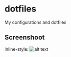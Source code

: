 # dotfiles
My configurations and dotfiles

## Screenshoot
Inline-style: 
![alt text](https://raw.githubusercontent.com/mikelma/dotfiles/master/dracula_ricing.png)

